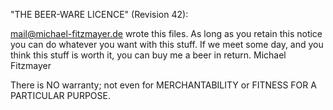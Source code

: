 "THE BEER-WARE LICENCE" (Revision 42):

mail@michael-fitzmayer.de wrote this files.  As long as you retain this
notice you can do whatever you want with this stuff. If we meet some
day, and you think this stuff is worth it, you can buy me a beer in
return.  Michael Fitzmayer

There is NO warranty; not even for MERCHANTABILITY or FITNESS FOR A
PARTICULAR PURPOSE.

